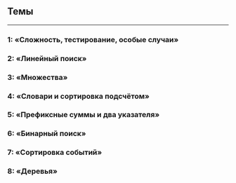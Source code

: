## Темы
***
### 1: «Сложность, тестирование, особые случаи»
### 2: «Линейный поиск»
### 3: «Множества»
### 4: «Словари и сортировка подсчётом»
### 5: «Префиксные суммы и два указателя»
### 6: «Бинарный поиск»
### 7: «Сортировка событий»
### 8: «Деревья»
